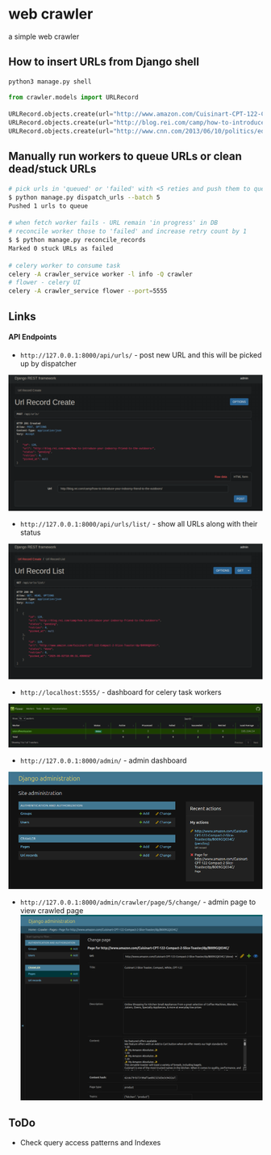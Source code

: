 # web crawler
a simple web crawler

## How to insert URLs from Django shell

```bash
python3 manage.py shell
```
```python
from crawler.models import URLRecord

URLRecord.objects.create(url="http://www.amazon.com/Cuisinart-CPT-122-Compact-2-Slice-Toaster/dp/B009GQ034C/")
URLRecord.objects.create(url="http://blog.rei.com/camp/how-to-introduce-your-indoorsy-friend-to-the-outdoors/")
URLRecord.objects.create(url="http://www.cnn.com/2013/06/10/politics/edward-snowden-profile/")
```

## Manually run workers to queue URLs or clean dead/stuck URLs

```bash
# pick urls in 'queued' or 'failed' with <5 reties and push them to queue
$ python manage.py dispatch_urls --batch 5
Pushed 1 urls to queue

# when fetch worker fails - URL remain 'in progress' in DB
# reconcile worker those to 'failed' and increase retry count by 1
$ $ python manage.py reconcile_records
Marked 0 stuck URLs as failed

# celery worker to consume task
celery -A crawler_service worker -l info -Q crawler
# flower - celery UI
celery -A crawler_service flower --port=5555

```

## Links

#### API Endpoints
- `http://127.0.0.1:8000/api/urls/` - post new URL and this will be picked up by dispatcher

![URL POST API](images/url_post_api.png)

- `http://127.0.0.1:8000/api/urls/list/` - show all URLs along with their status

![URL GET API](images/url_get_api.png)

- `http://localhost:5555/` - dashboard for celery task workers

![Celery Dashboard](images/celery_dashboard.png)

- `http://127.0.0.1:8000/admin/` - admin dashboard

![Admin Dashboard](images/admin_dashboard.png)

- `http://127.0.0.1:8000/admin/crawler/page/5/change/` - admin page to view crawled page
![alt text](images/crawled_page.png)

## ToDo
- Check query access patterns and Indexes

